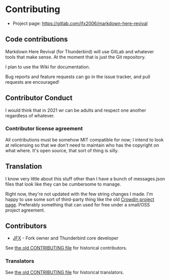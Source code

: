 # Contributing

* Project page: https://gitlab.com/jfx2006/markdown-here-revival

## Code contributions

Markdown Here Revival (for Thunderbird) will use GitLab and whatever tools
that make sense. At the moment that is just the Git repository.

I plan to use the Wiki for documentation.

Bug reports and feature requests can go in the issue tracker, and pull requests
are encouraged!

## Contributor Conduct

I would think that in 2021 wr can be adults and respect one another regardless
of whatever.

### Contributor license agreement

All contributions must be somehow MIT compatible for now; I intend to look at
relicensing so that we don't need to maintain who has the copyright on what where.
It's open source, that sort of thing is silly.

## Translation

I know very little about this stuff other than I have a bunch of messages.json
files that look like they can be cumbersome to manage.

Right now, they're not updated with the few string changes I made. I'm happy
to use some sort of third-party thing like the old
[Crowdin project page](https://crowdin.net/project/markdown-here). Preferably
something that can used for free under a small/OSS project agreement.

## Contributors

* [JFX](https://gitlab.com/jfx2006) - Fork owner and Thunderbird core developer

See [the old CONTRIBUTING file](_prefork/CONTRIBUTING.md) for historical contributors.

### Translators

See [the old CONTRIBUTING file](_prefork/CONTRIBUTING.md) for historical translators.
